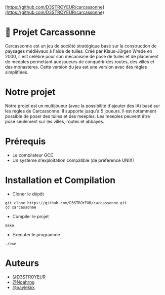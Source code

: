 [https://github.com/D3STROYEUR/carcassonne](https://github.com/D3STROYEUR/carcassonne)

# 🏰 Projet Carcassonne

Carcassonne est un jeu de société stratégique basé sur la construction de paysages médiévaux à l'aide de tuiles. Créé par Klaus-Jürgen Wrede en 2000, il est célèbre pour son mécanisme de pose de tuiles et de placement de meeples permettant aux joueurs de conquérir des routes, des villes et des monastères. Cette version du jeu est une version avec des règles simplifiées.

# Notre projet

Notre projet est un multijoueur (avec la possibilité d'ajouter des IA) basé sur les règles de Carcassonne. Il supporte jusqu'à 5 joueurs. Il est notamment possible de poser des tuiles et des meeples. Les meeples peuvent être posé seulement sur les villes, routes et abbayes.

# Prérequis 

- Le compilateur GCC
- Un système d'exploitation compatible (de préférence UNIX)

# Installation et Compilation

- Cloner le dépôt

```
git clone https://github.com/D3STROYEUR/carcassonne.git
cd carcassonne
```

- Compiler le projet

```
make
```

- Executer le programme

```
./exe
```



# Auteurs

- [@D3STROYEUR](https://github.com/D3STROYEUR)
- [@Noahrng](https://github.com/Noahrng)
- [@naylekkk](https://github.com/naylekkk)